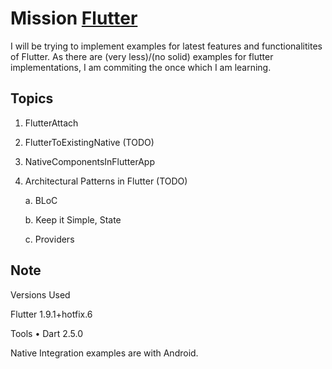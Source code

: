 # Mission [Flutter](https://flutter.dev/)
I will be trying to implement examples for latest features and functionalitites of Flutter. As there are (very less)/(no solid) examples for flutter implementations, I am commiting the once which I am learning.


## Topics
1. FlutterAttach

2. FlutterToExistingNative (TODO)

3. NativeComponentsInFlutterApp 

4. Architectural Patterns in Flutter (TODO)

   a. BLoC

   b. Keep it Simple, State

   c. Providers


## Note
Versions Used

Flutter 1.9.1+hotfix.6

Tools • Dart 2.5.0

Native Integration examples are with Android.
